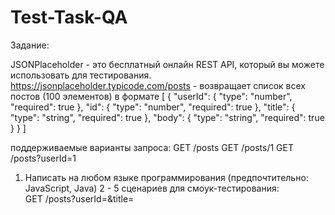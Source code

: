 # Test-Task-QA
Задание:

JSONPlaceholder - это бесплатный онлайн REST API, который вы можете использовать для тестирования.
https://jsonplaceholder.typicode.com/posts - возвращает список всех постов (100 элементов) в формате 
	[
		    {
		    "userId": {
		          "type": "number",
		          "required": true
		     },
		    "id": {
		          "type": "number",
		          "required": true
		     },
		    "title": {
		          "type": "string",
		          "required": true
		     },
		    "body": 
		    {
		          "type": "string",
		          "required": true
		     }
		  }
	]

поддерживаемые варианты запроса: 
		GET	/posts
		GET	/posts/1
		GET	/posts?userId=1



1. Написать на любом языке программирования (предпочтительно: JavaScript, Java) 2 - 5 сценариев для смоук-тестирования:  
GET /posts?userId=<id>&title=<title> 
В случае если выбрали JavaScript, Java, можно воспользоваться инструкцией ниже. Решение можно прислать ссылкой на гитхаб.

2. Опишите ещё не менее 7 тестовых сценариев (тест кейсов) для эндпойнта из задания 1. своими словами в произвольной, но понятной форме. 

3. Предположим, что GET  /posts/101  вернул statusСode = 404, в требованиях указано, что в случае отсутствия нужного postId возвращать пустой список. Представьте, что вам нужно описать эту проблему в баг-трекинговой системе, чтобы разработчик смог её воспроизвести и починить. Приведите составленное описание. 

Для выполнения первого задания можно воспользоваться примерами: 

Установите Node.JS
Скачайте предоставленный архив DINSTestTaskJS и распакуйте.
Из директории, куда вы распаковали файлы откройте консоль (Windows cmd)
Запустите команду:  npm install
Для того чтобы запустить тесты из консоли:  .\node_modules\.bin\_mocha tests.js

